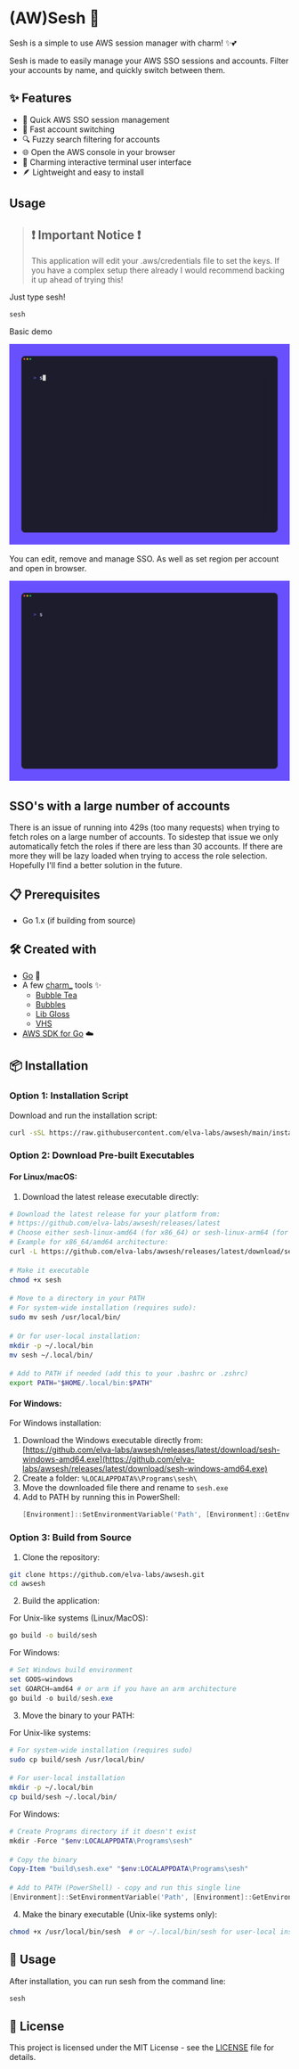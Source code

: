 # (AW)Sesh 🔐

Sesh is a simple to use AWS session manager with charm! ✨💕

Sesh is made to easily manage your AWS SSO sessions and accounts.
Filter your accounts by name, and quickly switch between them.

## ✨ Features

- 🚀 Quick AWS SSO session management
- 🔄 Fast account switching
- 🔍 Fuzzy search filtering for accounts
- 🌐 Open the AWS console in your browser
- 💅 Charming interactive terminal user interface
- 🪶 Lightweight and easy to install

## Usage

> ## ❗ Important Notice ❗
>
> This application will edit your .aws/credentials file to set the keys.
> If you have a complex setup there already I would recommend backing it up ahead of trying this!

Just type sesh!

```sh
sesh
```

Basic demo

![sesh demo](tapes/demo.gif)

You can edit, remove and manage SSO. As well as set region per account and open in browser.

![sesh editing and removing](tapes/editing-removing.gif)

## SSO's with a large number of accounts

There is an issue of running into 429s (too many requests) when trying to fetch roles on a large number of accounts.
To sidestep that issue we only automatically fetch the roles if there are less than 30 accounts.
If there are more they will be lazy loaded when trying to access the role selection.
Hopefully I'll find a better solution in the future.

## 📋 Prerequisites

- Go 1.x (if building from source)

## 🛠️ Created with

- [Go](https://golang.org/) 🐹
- A few [charm\_](https://charm.sh/) tools ✨
  - [Bubble Tea](https://github.com/charmbracelet/bubbletea)
  - [Bubbles](https://github.com/charmbracelet/bubbles)
  - [Lib Gloss](https://github.com/charmbracelet/lipgloss)
  - [VHS](https://github.com/charmbracelet/vhs)
- [AWS SDK for Go](https://github.com/aws/aws-sdk-go-v2) ☁️

## 📦 Installation

### Option 1: Installation Script

Download and run the installation script:

```sh
curl -sSL https://raw.githubusercontent.com/elva-labs/awsesh/main/install.sh | bash
```

### Option 2: Download Pre-built Executables

#### For Linux/macOS:

1. Download the latest release executable directly:

```bash
# Download the latest release for your platform from:
# https://github.com/elva-labs/awsesh/releases/latest
# Choose either sesh-linux-amd64 (for x86_64) or sesh-linux-arm64 (for ARM64)
# Example for x86_64/amd64 architecture:
curl -L https://github.com/elva-labs/awsesh/releases/latest/download/sesh-linux-amd64 -o sesh

# Make it executable
chmod +x sesh

# Move to a directory in your PATH
# For system-wide installation (requires sudo):
sudo mv sesh /usr/local/bin/

# Or for user-local installation:
mkdir -p ~/.local/bin
mv sesh ~/.local/bin/

# Add to PATH if needed (add this to your .bashrc or .zshrc)
export PATH="$HOME/.local/bin:$PATH"
```

#### For Windows:

For Windows installation:

1. Download the Windows executable directly from:
   [https://github.com/elva-labs/awsesh/releases/latest/download/sesh-windows-amd64.exe](https://github.com/elva-labs/awsesh/releases/latest/download/sesh-windows-amd64.exe)
2. Create a folder: `%LOCALAPPDATA%\Programs\sesh\`
3. Move the downloaded file there and rename to `sesh.exe`
4. Add to PATH by running this in PowerShell:
   ```powershell
   [Environment]::SetEnvironmentVariable('Path', [Environment]::GetEnvironmentVariable('Path', 'User') + ";$env:LOCALAPPDATA\Programs\sesh", 'User')
   ```

### Option 3: Build from Source

1. Clone the repository:

```sh
git clone https://github.com/elva-labs/awsesh.git
cd awsesh
```

2. Build the application:

For Unix-like systems (Linux/MacOS):

```sh
go build -o build/sesh
```

For Windows:

```powershell
# Set Windows build environment
set GOOS=windows
set GOARCH=amd64 # or arm if you have an arm architecture
go build -o build/sesh.exe
```

3. Move the binary to your PATH:

For Unix-like systems:

```sh
# For system-wide installation (requires sudo)
sudo cp build/sesh /usr/local/bin/

# For user-local installation
mkdir -p ~/.local/bin
cp build/sesh ~/.local/bin/
```

For Windows:

```powershell
# Create Programs directory if it doesn't exist
mkdir -Force "$env:LOCALAPPDATA\Programs\sesh"

# Copy the binary
Copy-Item "build\sesh.exe" "$env:LOCALAPPDATA\Programs\sesh"

# Add to PATH (PowerShell) - copy and run this single line
[Environment]::SetEnvironmentVariable('Path', [Environment]::GetEnvironmentVariable('Path', 'User') + ";$env:LOCALAPPDATA\Programs\sesh", 'User')
```

4. Make the binary executable (Unix-like systems only):

```sh
chmod +x /usr/local/bin/sesh  # or ~/.local/bin/sesh for user-local installation
```

## 🚀 Usage

After installation, you can run sesh from the command line:

```sh
sesh
```

## 📄 License

This project is licensed under the MIT License - see the [LICENSE](LICENSE) file for details.

